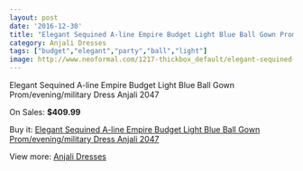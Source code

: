 ```yaml
---
layout: post
date: '2016-12-30'
title: "Elegant Sequined A-line Empire Budget Light Blue Ball Gown Prom/evening/military Dress Anjali 2047"
category: Anjali Dresses
tags: ["budget","elegant","party","ball","light"]
image: http://www.neoformal.com/1217-thickbox_default/elegant-sequined-a-line-empire-budget-light-blue-ball-gown-prom-evening-military-dress-anjali-2047.jpg
---
```

Elegant Sequined A-line Empire Budget Light Blue Ball Gown Prom/evening/military Dress Anjali 2047

On Sales: **$409.99**
<a href="https://www.neoformal.com/en/anjali-dresses/444-elegant-sequined-a-line-empire-budget-light-blue-ball-gown-prom-evening-military-dress-anjali-2047.html"><amp-img layout="responsive" width="600" height="600" src="//www.neoformal.com/1217-thickbox_default/elegant-sequined-a-line-empire-budget-light-blue-ball-gown-prom-evening-military-dress-anjali-2047.jpg" alt="Elegant Sequined A-line Empire Budget Light Blue Ball Gown Prom/evening/military Dress Anjali 2047 0" /></a>
<a href="https://www.neoformal.com/en/anjali-dresses/444-elegant-sequined-a-line-empire-budget-light-blue-ball-gown-prom-evening-military-dress-anjali-2047.html"><amp-img layout="responsive" width="600" height="600" src="//www.neoformal.com/1218-thickbox_default/elegant-sequined-a-line-empire-budget-light-blue-ball-gown-prom-evening-military-dress-anjali-2047.jpg" alt="Elegant Sequined A-line Empire Budget Light Blue Ball Gown Prom/evening/military Dress Anjali 2047 1" /></a>

Buy it: [Elegant Sequined A-line Empire Budget Light Blue Ball Gown Prom/evening/military Dress Anjali 2047](https://www.neoformal.com/en/anjali-dresses/444-elegant-sequined-a-line-empire-budget-light-blue-ball-gown-prom-evening-military-dress-anjali-2047.html "Elegant Sequined A-line Empire Budget Light Blue Ball Gown Prom/evening/military Dress Anjali 2047")

View more: [Anjali Dresses](https://www.neoformal.com/en/4-anjali-dresses "Anjali Dresses")